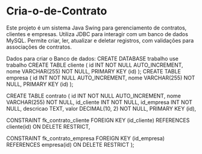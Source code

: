 # Cria-o-de-Contrato
Este projeto é um sistema Java Swing para gerenciamento de contratos, clientes e empresas. Utiliza JDBC para interagir com um banco de dados MySQL. Permite criar, ler, atualizar e deletar registros, com validações para associações de contratos.


Dados para criar o Banco de dados:
CREATE DATABASE trabalho
use trabalho
CREATE TABLE cliente (
  id INT NOT NULL AUTO_INCREMENT,
  nome VARCHAR(255) NOT NULL,
  PRIMARY KEY (id)
);
CREATE TABLE empresa (
  id INT NOT NULL AUTO_INCREMENT,
  nome VARCHAR(255) NOT NULL,
  PRIMARY KEY (id)
);

CREATE TABLE contrato (
  id INT NOT NULL AUTO_INCREMENT,
  nome VARCHAR(255) NOT NULL,
  id_cliente INT NOT NULL,
  id_empresa INT NOT NULL,
  descricao TEXT,
  valor DECIMAL(10, 2) NOT NULL,
  PRIMARY KEY (id),

  CONSTRAINT fk_contrato_cliente
    FOREIGN KEY (id_cliente)
    REFERENCES cliente(id)
    ON DELETE RESTRICT,

  CONSTRAINT fk_contrato_empresa
    FOREIGN KEY (id_empresa)
    REFERENCES empresa(id)
    ON DELETE RESTRICT
);
